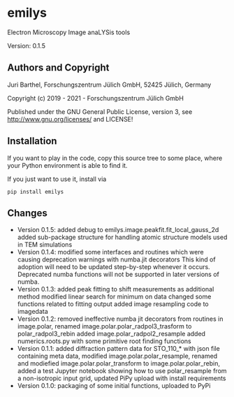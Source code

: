 # emilys

Electron Microscopy Image anaLYSis tools

Version: 0.1.5

## Authors and Copyright

Juri Barthel, 
Forschungszentrum Jülich GmbH, 52425 Jülich, Germany

Copyright (c) 2019 - 2021 - Forschungszentrum Jülich GmbH
   
Published under the GNU General Public License, version 3,
see <http://www.gnu.org/licenses/> and LICENSE!

## Installation

If you want to play in the code, copy this source tree to some place, where your Python environment is able to find it.

If you just want to use it, install via 

    pip install emilys

## Changes

* Version 0.1.5:
added debug to emilys.image.peakfit.fit_local_gauss_2d
added sub-package structure for handling atomic structure models used in TEM simulations
* Version 0.1.4:
modified some interfaces and routines which were causing deprecation warnings with numba.jit decorators
  This kind of adoption will need to be updated step-by-step whenever it occurs. 
  Deprecated numba functions will not be supported in later versions of numba.
* Version 0.1.3:
added peak fitting to shift measurements as additional method
modified linear search for minimum on data
changed some functions related to fitting output
added image resampling code to imagedata
* Version 0.1.2:
removed ineffective numba jit decorators from routines in image.polar, 
renamed image.polar.polar_radpol3_trasform to polar_radpol3_rebin
added image.polar_radpol2_resample
added numerics.roots.py with some primitive root finding functions
* Version 0.1.1:
added diffraction pattern data for STO_110_* with json file containing meta data, 
modified image.polar.polar_resample,
renamed and modiefied image.polar.polar_transform to image.polar.polar_rebin,
added a test Jupyter notebook showing how to use polar_resample from a non-isotropic input grid,
updated PiPy upload with install requirements
* Version 0.1.0:
packaging of some initial functions, uploaded to PyPi
